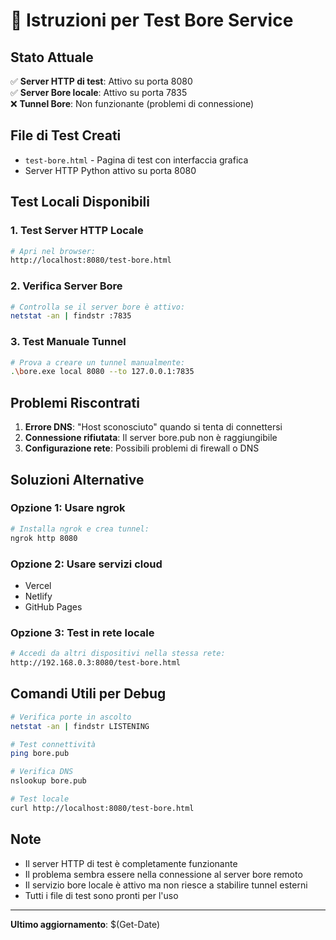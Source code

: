 # 🚀 Istruzioni per Test Bore Service

## Stato Attuale

✅ **Server HTTP di test**: Attivo su porta 8080  
✅ **Server Bore locale**: Attivo su porta 7835  
❌ **Tunnel Bore**: Non funzionante (problemi di connessione)  

## File di Test Creati

- `test-bore.html` - Pagina di test con interfaccia grafica
- Server HTTP Python attivo su porta 8080

## Test Locali Disponibili

### 1. Test Server HTTP Locale
```bash
# Apri nel browser:
http://localhost:8080/test-bore.html
```

### 2. Verifica Server Bore
```bash
# Controlla se il server bore è attivo:
netstat -an | findstr :7835
```

### 3. Test Manuale Tunnel
```bash
# Prova a creare un tunnel manualmente:
.\bore.exe local 8080 --to 127.0.0.1:7835
```

## Problemi Riscontrati

1. **Errore DNS**: "Host sconosciuto" quando si tenta di connettersi
2. **Connessione rifiutata**: Il server bore.pub non è raggiungibile
3. **Configurazione rete**: Possibili problemi di firewall o DNS

## Soluzioni Alternative

### Opzione 1: Usare ngrok
```bash
# Installa ngrok e crea tunnel:
ngrok http 8080
```

### Opzione 2: Usare servizi cloud
- Vercel
- Netlify
- GitHub Pages

### Opzione 3: Test in rete locale
```bash
# Accedi da altri dispositivi nella stessa rete:
http://192.168.0.3:8080/test-bore.html
```

## Comandi Utili per Debug

```bash
# Verifica porte in ascolto
netstat -an | findstr LISTENING

# Test connettività
ping bore.pub

# Verifica DNS
nslookup bore.pub

# Test locale
curl http://localhost:8080/test-bore.html
```

## Note

- Il server HTTP di test è completamente funzionante
- Il problema sembra essere nella connessione al server bore remoto
- Il servizio bore locale è attivo ma non riesce a stabilire tunnel esterni
- Tutti i file di test sono pronti per l'uso

---

**Ultimo aggiornamento**: $(Get-Date)